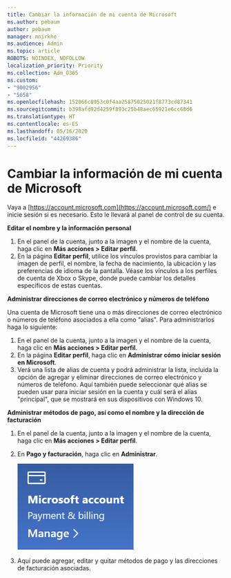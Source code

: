 ```yaml
---
title: Cambiar la información de mi cuenta de Microsoft
ms.author: pebaum
author: pebaum
manager: mnirkhe
ms.audience: Admin
ms.topic: article
ROBOTS: NOINDEX, NOFOLLOW
localization_priority: Priority
ms.collection: Adm_O365
ms.custom:
- "9002956"
- "5658"
ms.openlocfilehash: 152066c0953c0f4aa25875025021f8773cd87341
ms.sourcegitcommit: b398afd92d4259f893c25b48aec65921e6cc68d6
ms.translationtype: HT
ms.contentlocale: es-ES
ms.lasthandoff: 05/16/2020
ms.locfileid: "44269386"
---
```

# <a name="change-my-microsoft-account-information"></a>Cambiar la información de mi cuenta de Microsoft

Vaya a [https://account.microsoft.com](https://account.microsoft.com/) e inicie sesión si es necesario. Esto le llevará al panel de control de su cuenta.  

**Editar el nombre y la información personal**

1. En el panel de la cuenta, junto a la imagen y el nombre de la cuenta, haga clic en **Más acciones > Editar perfil**.
2. En la página **Editar perfil**, utilice los vínculos provistos para cambiar la imagen de perfil, el nombre, la fecha de nacimiento, la ubicación y las preferencias de idioma de la pantalla. Véase los vínculos a los perfiles de cuenta de Xbox o Skype, donde puede cambiar los detalles específicos de estas cuentas.

**Administrar direcciones de correo electrónico y números de teléfono**

Una cuenta de Microsoft tiene una o más direcciones de correo electrónico o números de teléfono asociados a ella como "alias". Para administrarlos haga lo siguiente:

1. En el panel de la cuenta, junto a la imagen y el nombre de la cuenta, haga clic en **Más acciones > Editar perfil**.
2. En la página **Editar perfil**, haga clic en **Administrar cómo iniciar sesión en Microsoft**. 
3. Verá una lista de alias de cuenta y podrá administrar la lista, incluida la opción de agregar y eliminar direcciones de correo electrónico y números de teléfono. Aquí también puede seleccionar qué alias se pueden usar para iniciar sesión en la cuenta y cuál será el alias "principal", que se mostrará en sus dispositivos con Windows 10.

**Administrar métodos de pago, así como el nombre y la dirección de facturación** 

1. En el panel de la cuenta, junto a la imagen y el nombre de la cuenta, haga clic en **Más acciones > Editar perfil**.
2. En **Pago y facturación**, haga clic en **Administrar**.

    ![Administrar pago y facturación](media/manage-account.png)

3. Aquí puede agregar, editar y quitar métodos de pago y las direcciones de facturación asociadas. 
